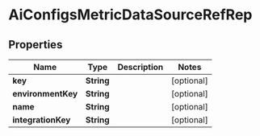 

# AiConfigsMetricDataSourceRefRep


## Properties

| Name | Type | Description | Notes |
|------------ | ------------- | ------------- | -------------|
|**key** | **String** |  |  [optional] |
|**environmentKey** | **String** |  |  [optional] |
|**name** | **String** |  |  [optional] |
|**integrationKey** | **String** |  |  [optional] |



